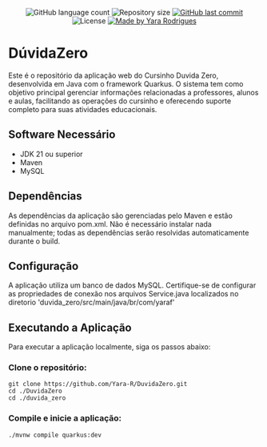 <p align="center">
  <img alt="GitHub language count" src="https://img.shields.io/github/languages/count/Yara-R/DuvidaZero?color=353949">

  <img alt="Repository size" src="https://img.shields.io/github/repo-size/Yara-R/DuvidaZero">

  <a href="https://github.com/Yara-R/DuvidaZero/commits/main">
    <img alt="GitHub last commit" src="https://img.shields.io/github/last-commit/Yara-R/DuvidaZero">
  </a>

   <img alt="License" src="https://img.shields.io/badge/license-MIT-brightgreen">

  <a href="https://www.linkedin.com/in/yara-rodrigues-b14203236/">
    <img alt="Made by Yara Rodrigues" src="https://img.shields.io/badge/made_by-Yara_Rodrigues-353949">
  </a>
</p>


# DúvidaZero

Este é o repositório da aplicação web do Cursinho Duvida Zero, desenvolvida em Java com o framework Quarkus. O sistema tem como objetivo principal gerenciar informações relacionadas a professores, alunos e aulas, facilitando as operações do cursinho e oferecendo suporte completo para suas atividades educacionais.

## Software Necessário

  - JDK 21 ou superior
  - Maven
  - MySQL



## Dependências

As dependências da aplicação são gerenciadas pelo Maven e estão definidas no arquivo pom.xml. Não é necessário instalar nada manualmente; todas as dependências serão resolvidas automaticamente durante o build.



## Configuração

A aplicação utiliza um banco de dados MySQL. Certifique-se de configurar as propriedades de conexão nos arquivos Service.java localizados no diretorio 'duvida_zero/src/main/java/br/com/yaraf'



## Executando a Aplicação

Para executar a aplicação localmente, siga os passos abaixo:



### Clone o repositório:

    git clone https://github.com/Yara-R/DuvidaZero.git
    cd ./DuvidaZero
    cd ./duvida_zero



### Compile e inicie a aplicação:

    ./mvnw compile quarkus:dev

